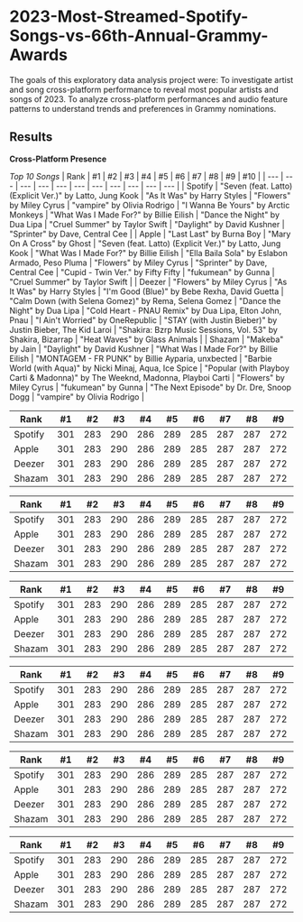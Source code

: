 # 2023-Most-Streamed-Spotify-Songs-vs-66th-Annual-Grammy-Awards
The goals of this exploratory data analysis project were: To investigate artist and song cross-platform performance to reveal most popular artists and songs of 2023. To analyze cross-platform performances and audio feature patterns to understand trends and preferences in Grammy nominations.









## Results

**Cross-Platform Presence**

*Top 10 Songs*
| Rank | #1 | #2 | #3 | #4 | #5 | #6 | #7 | #8 | #9 | #10 |
| --- | --- | --- | --- | --- | --- | --- | --- | --- | --- | --- |
| Spotify | "Seven (feat. Latto) (Explicit Ver.)" by Latto, Jung Kook | "As It Was" by Harry Styles | "Flowers" by Miley Cyrus | "vampire" by Olivia Rodrigo | "I Wanna Be Yours" by Arctic Monkeys | "What Was I Made For?" by Billie Eilish | "Dance the Night" by Dua Lipa | "Cruel Summer" by Taylor Swift | "Daylight" by David Kushner | "Sprinter" by Dave, Central Cee |
| Apple | "Last Last" by Burna Boy | "Mary On A Cross" by Ghost | "Seven (feat. Latto) (Explicit Ver.)" by Latto, Jung Kook | "What Was I Made For?" by Billie Eilish | "Ella Baila Sola" by Eslabon Armado, Peso Pluma | "Flowers" by Miley Cyrus | "Sprinter" by Dave, Central Cee | "Cupid - Twin Ver." by Fifty Fifty | "fukumean" by Gunna | "Cruel Summer" by Taylor Swift |
| Deezer | "Flowers" by Miley Cyrus | "As It Was" by Harry Styles | "I'm Good (Blue)" by Bebe Rexha, David Guetta | "Calm Down (with Selena Gomez)" by Rema, Selena Gomez | "Dance the Night" by Dua Lipa | "Cold Heart - PNAU Remix" by Dua Lipa, Elton John, Pnau | "I Ain't Worried" by OneRepublic | "STAY (with Justin Bieber)" by Justin Bieber, The Kid Laroi | "Shakira: Bzrp Music Sessions, Vol. 53" by Shakira, Bizarrap | "Heat Waves" by Glass Animals |
| Shazam | "Makeba" by Jain | "Daylight" by David Kushner | "What Was I Made For?" by Billie Eilish | "MONTAGEM - FR PUNK" by Billie Ayparia, unxbected | "Barbie World (with Aqua)" by Nicki Minaj, Aqua, Ice Spice | "Popular (with Playboy Carti & Madonna)" by The Weeknd, Madonna, Playboi Carti | "Flowers" by Miley Cyrus | "fukumean" by Gunna | "The Next Episode" by Dr. Dre, Snoop Dogg | "vampire" by Olivia Rodrigo |

| Rank | #1 | #2 | #3 | #4 | #5 | #6 | #7 | #8 | #9 | #10 |
| --- | --- | --- | --- | --- | --- | --- | --- | --- | --- | --- |
| Spotify | 301 | 283 | 290 | 286 | 289 | 285 | 287 | 287 | 272 | 276 |
| Apple | 301 | 283 | 290 | 286 | 289 | 285 | 287 | 287 | 272 | 276 |
| Deezer | 301 | 283 | 290 | 286 | 289 | 285 | 287 | 287 | 272 | 276 |
| Shazam | 301 | 283 | 290 | 286 | 289 | 285 | 287 | 287 | 272 | 276 |


| Rank | #1 | #2 | #3 | #4 | #5 | #6 | #7 | #8 | #9 | #10 |
| --- | --- | --- | --- | --- | --- | --- | --- | --- | --- | --- |
| Spotify | 301 | 283 | 290 | 286 | 289 | 285 | 287 | 287 | 272 | 276 |
| Apple | 301 | 283 | 290 | 286 | 289 | 285 | 287 | 287 | 272 | 276 |
| Deezer | 301 | 283 | 290 | 286 | 289 | 285 | 287 | 287 | 272 | 276 |
| Shazam | 301 | 283 | 290 | 286 | 289 | 285 | 287 | 287 | 272 | 276 |


| Rank | #1 | #2 | #3 | #4 | #5 | #6 | #7 | #8 | #9 | #10 |
| --- | --- | --- | --- | --- | --- | --- | --- | --- | --- | --- |
| Spotify | 301 | 283 | 290 | 286 | 289 | 285 | 287 | 287 | 272 | 276 |
| Apple | 301 | 283 | 290 | 286 | 289 | 285 | 287 | 287 | 272 | 276 |
| Deezer | 301 | 283 | 290 | 286 | 289 | 285 | 287 | 287 | 272 | 276 |
| Shazam | 301 | 283 | 290 | 286 | 289 | 285 | 287 | 287 | 272 | 276 |



| Rank | #1 | #2 | #3 | #4 | #5 | #6 | #7 | #8 | #9 | #10 |
| --- | --- | --- | --- | --- | --- | --- | --- | --- | --- | --- |
| Spotify | 301 | 283 | 290 | 286 | 289 | 285 | 287 | 287 | 272 | 276 |
| Apple | 301 | 283 | 290 | 286 | 289 | 285 | 287 | 287 | 272 | 276 |
| Deezer | 301 | 283 | 290 | 286 | 289 | 285 | 287 | 287 | 272 | 276 |
| Shazam | 301 | 283 | 290 | 286 | 289 | 285 | 287 | 287 | 272 | 276 |


| Rank | #1 | #2 | #3 | #4 | #5 | #6 | #7 | #8 | #9 | #10 |
| --- | --- | --- | --- | --- | --- | --- | --- | --- | --- | --- |
| Spotify | 301 | 283 | 290 | 286 | 289 | 285 | 287 | 287 | 272 | 276 |
| Apple | 301 | 283 | 290 | 286 | 289 | 285 | 287 | 287 | 272 | 276 |
| Deezer | 301 | 283 | 290 | 286 | 289 | 285 | 287 | 287 | 272 | 276 |
| Shazam | 301 | 283 | 290 | 286 | 289 | 285 | 287 | 287 | 272 | 276 |


| Rank | #1 | #2 | #3 | #4 | #5 | #6 | #7 | #8 | #9 | #10 |
| --- | --- | --- | --- | --- | --- | --- | --- | --- | --- | --- |
| Spotify | 301 | 283 | 290 | 286 | 289 | 285 | 287 | 287 | 272 | 276 |
| Apple | 301 | 283 | 290 | 286 | 289 | 285 | 287 | 287 | 272 | 276 |
| Deezer | 301 | 283 | 290 | 286 | 289 | 285 | 287 | 287 | 272 | 276 |
| Shazam | 301 | 283 | 290 | 286 | 289 | 285 | 287 | 287 | 272 | 276 |
